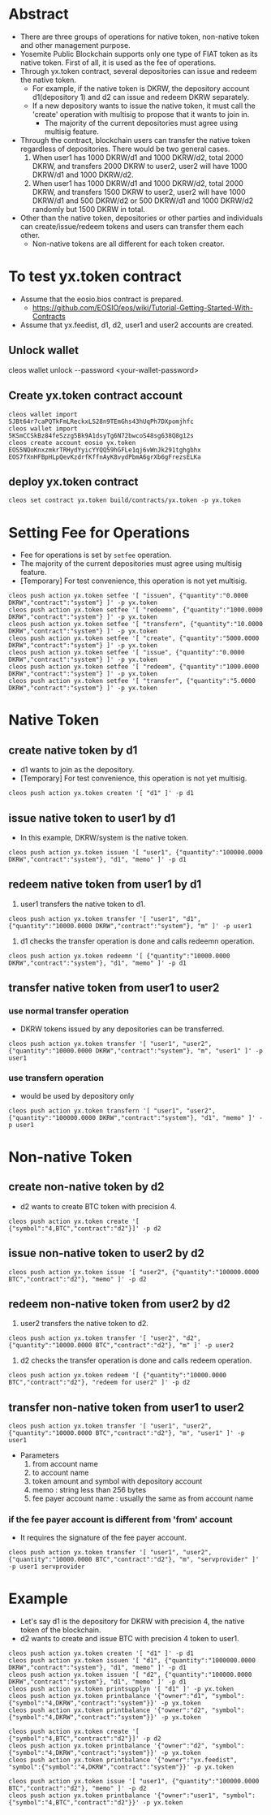 # Abstract
* There are three groups of operations for native token, non-native token and other management purpose. 
* Yosemite Public Blockchain supports only one type of FIAT token as its native token. First of all, it is used as the fee of operations.
* Through yx.token contract, several depositories can issue and redeem the native token.
  * For example, if the native token is DKRW, the depository account d1(depository 1) and d2 can issue and redeem DKRW separately.
  * If a new depository wants to issue the native token, it must call the 'create' operation with multisig to propose that it wants to join in.
     * The majority of the current depositories must agree using multisig feature.
* Through the contract, blockchain users can transfer the native token regardless of depositories. There would be two general cases.
  1. When user1 has 1000 DKRW/d1 and 1000 DKRW/d2, total 2000 DKRW, and transfers 2000 DKRW to user2, user2 will have 1000 DKRW/d1 and 1000 DKRW/d2.
  1. When user1 has 1000 DKRW/d1 and 1000 DKRW/d2, total 2000 DKRW, and transfers 1500 DKRW to user2, user2 will have 1000 DKRW/d1 and 500 DKRW/d2 or 500 DKRW/d1 and 1000 DKRW/d2 randomly but 1500 DKRW in total.
* Other than the native token, depositories or other parties and individuals can create/issue/redeem tokens and users can transfer them each other.
  * Non-native tokens are all different for each token creator.

# To test yx.token contract
* Assume that the eosio.bios contract is prepared.
   * https://github.com/EOSIO/eos/wiki/Tutorial-Getting-Started-With-Contracts
* Assume that yx.feedist, d1, d2, user1 and user2 accounts are created.

## Unlock wallet
cleos wallet unlock --password \<your-wallet-password\>

## Create yx.token contract account
```
cleos wallet import 5JBt64r7caPQTkFmLReckxLS28n9TEmGhs43hUqPh7DXpomjhfc
cleos wallet import 5KSmCCSkBz84feSzzg5Bk9A1dsyTg6N72bwcoS48sg638Q8g12s
cleos create account eosio yx.token EOS5NQoKnxzmkrTRHydYyicYYQQ59hGFLe1qj6vWnJk291tghgbhx EOS7fXnHFBpHLpQevKzdrfKffnAyK8vydPbmA6grXb6gFrezsELKa
```

## deploy yx.token contract
`cleos set contract yx.token build/contracts/yx.token -p yx.token`

# Setting Fee for Operations
* Fee for operations is set by `setfee` operation.
* The majority of the current depositories must agree using multisig feature.
* [Temporary] For test convenience, this operation is not yet multisig.
```
cleos push action yx.token setfee '[ "issuen", {"quantity":"0.0000 DKRW","contract":"system"} ]' -p yx.token
cleos push action yx.token setfee '[ "redeemn", {"quantity":"1000.0000 DKRW","contract":"system"} ]' -p yx.token
cleos push action yx.token setfee '[ "transfern", {"quantity":"10.0000 DKRW","contract":"system"} ]' -p yx.token
cleos push action yx.token setfee '[ "create", {"quantity":"5000.0000 DKRW","contract":"system"} ]' -p yx.token
cleos push action yx.token setfee '[ "issue", {"quantity":"0.0000 DKRW","contract":"system"} ]' -p yx.token
cleos push action yx.token setfee '[ "redeem", {"quantity":"1000.0000 DKRW","contract":"system"} ]' -p yx.token
cleos push action yx.token setfee '[ "transfer", {"quantity":"5.0000 DKRW","contract":"system"} ]' -p yx.token
```

# Native Token

## create native token by d1
* d1 wants to join as the depository.
* [Temporary] For test convenience, this operation is not yet multisig.
```
cleos push action yx.token createn '[ "d1" ]' -p d1
```

## issue native token to user1 by d1
* In this example, DKRW/system is the native token.
```
cleos push action yx.token issuen '[ "user1", {"quantity":"100000.0000 DKRW","contract":"system"}, "d1", "memo" ]' -p d1
```

## redeem native token from user1 by d1
1. user1 transfers the native token to d1.
```
cleos push action yx.token transfer '[ "user1", "d1", {"quantity":"10000.0000 DKRW","contract":"system"}, "m" ]' -p user1
```
1. d1 checks the transfer operation is done and calls redeemn operation.
```
cleos push action yx.token redeemn '[ {"quantity":"10000.0000 DKRW","contract":"system"}, "d1", "memo" ]' -p d1
```

## transfer native token from user1 to user2
### use normal transfer operation
* DKRW tokens issued by any depositories can be transferred.
```
cleos push action yx.token transfer '[ "user1", "user2", {"quantity":"10000.0000 DKRW","contract":"system"}, "m", "user1" ]' -p user1
```
### use transfern operation
* would be used by depository only
```
cleos push action yx.token transfern '[ "user1", "user2", {"quantity":"100000.0000 DKRW","contract":"system"}, "d1", "memo" ]' -p user1
```


# Non-native Token

## create non-native token by d2
* d2 wants to create BTC token with precision 4. 
```
cleos push action yx.token create '[ {"symbol":"4,BTC","contract":"d2"}]' -p d2
```

## issue non-native token to user2 by d2
```
cleos push action yx.token issue '[ "user2", {"quantity":"100000.0000 BTC","contract":"d2"}, "memo" ]' -p d2
```

## redeem non-native token from user2 by d2
1. user2 transfers the native token to d2.
```
cleos push action yx.token transfer '[ "user2", "d2", {"quantity":"10000.0000 BTC","contract":"d2"}, "m" ]' -p user2
```
1. d2 checks the transfer operation is done and calls redeem operation.
```
cleos push action yx.token redeem '[ {"quantity":"10000.0000 BTC","contract":"d2"}, "redeem for user2" ]' -p d2
```

## transfer non-native token from user1 to user2
```
cleos push action yx.token transfer '[ "user1", "user2", {"quantity":"10000.0000 BTC","contract":"d2"}, "m", "user1" ]' -p user1
```
* Parameters
   1. from account name
   1. to account name
   1. token amount and symbol with depository account
   1. memo : string less than 256 bytes
   1. fee payer account name : usually the same as from account name

### if the fee payer account is different from 'from' account
* It requires the signature of the fee payer account.
```
cleos push action yx.token transfer '[ "user1", "user2", {"quantity":"10000.0000 BTC","contract":"d2"}, "m", "servprovider" ]' -p user1 servprovider
```


# Example
* Let's say d1 is the depository for DKRW with precision 4, the native token of the blockchain.
* d2 wants to create and issue BTC with precision 4 token to user1.
```
cleos push action yx.token createn '[ "d1" ]' -p d1
cleos push action yx.token issuen '[ "d1", {"quantity":"1000000.0000 DKRW","contract":"system"}, "d1", "memo" ]' -p d1
cleos push action yx.token issuen '[ "d2", {"quantity":"100000.0000 DKRW","contract":"system"}, "d1", "memo" ]' -p d1
cleos push action yx.token printsupplyn '[ "d1" ]' -p yx.token
cleos push action yx.token printbalance '{"owner":"d1", "symbol":{"symbol":"4,DKRW","contract":"system"}}' -p yx.token
cleos push action yx.token printbalance '{"owner":"d2", "symbol":{"symbol":"4,DKRW","contract":"system"}}' -p yx.token

cleos push action yx.token create '[ {"symbol":"4,BTC","contract":"d2"}]' -p d2
cleos push action yx.token printbalance '{"owner":"d2", "symbol":{"symbol":"4,DKRW","contract":"system"}}' -p yx.token
cleos push action yx.token printbalance '{"owner":"yx.feedist", "symbol":{"symbol":"4,DKRW","contract":"system"}}' -p yx.token

cleos push action yx.token issue '[ "user1", {"quantity":"100000.0000 BTC","contract":"d2"}, "memo" ]' -p d2
cleos push action yx.token printbalance '{"owner":"user1", "symbol":{"symbol":"4,BTC","contract":"d2"}}' -p yx.token
```